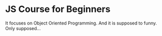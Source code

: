 # JS Course for Beginners

It focuses on Object Oriented Programming. And it is supposed to funny. Only supposed...
